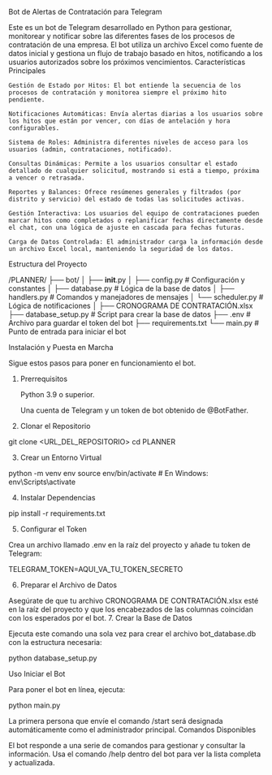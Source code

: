 Bot de Alertas de Contratación para Telegram

Este es un bot de Telegram desarrollado en Python para gestionar, monitorear y notificar sobre las diferentes fases de los procesos de contratación de una empresa. El bot utiliza un archivo Excel como fuente de datos inicial y gestiona un flujo de trabajo basado en hitos, notificando a los usuarios autorizados sobre los próximos vencimientos.
Características Principales

    Gestión de Estado por Hitos: El bot entiende la secuencia de los procesos de contratación y monitorea siempre el próximo hito pendiente.

    Notificaciones Automáticas: Envía alertas diarias a los usuarios sobre los hitos que están por vencer, con días de antelación y hora configurables.

    Sistema de Roles: Administra diferentes niveles de acceso para los usuarios (admin, contrataciones, notificado).

    Consultas Dinámicas: Permite a los usuarios consultar el estado detallado de cualquier solicitud, mostrando si está a tiempo, próxima a vencer o retrasada.

    Reportes y Balances: Ofrece resúmenes generales y filtrados (por distrito y servicio) del estado de todas las solicitudes activas.

    Gestión Interactiva: Los usuarios del equipo de contrataciones pueden marcar hitos como completados o replanificar fechas directamente desde el chat, con una lógica de ajuste en cascada para fechas futuras.

    Carga de Datos Controlada: El administrador carga la información desde un archivo Excel local, manteniendo la seguridad de los datos.

Estructura del Proyecto

/PLANNER/
├── bot/
│   ├── __init__.py
│   ├── config.py           # Configuración y constantes
│   ├── database.py         # Lógica de la base de datos
│   ├── handlers.py         # Comandos y manejadores de mensajes
│   └── scheduler.py        # Lógica de notificaciones
│
├── CRONOGRAMA DE CONTRATACIÓN.xlsx
├── database_setup.py       # Script para crear la base de datos
├── .env                    # Archivo para guardar el token del bot
├── requirements.txt
└── main.py                 # Punto de entrada para iniciar el bot

Instalación y Puesta en Marcha

Sigue estos pasos para poner en funcionamiento el bot.
1. Prerrequisitos

    Python 3.9 o superior.

    Una cuenta de Telegram y un token de bot obtenido de @BotFather.

2. Clonar el Repositorio

git clone <URL_DEL_REPOSITORIO>
cd PLANNER

3. Crear un Entorno Virtual

python -m venv env
source env/bin/activate  # En Windows: env\Scripts\activate

4. Instalar Dependencias

pip install -r requirements.txt

5. Configurar el Token

Crea un archivo llamado .env en la raíz del proyecto y añade tu token de Telegram:

TELEGRAM_TOKEN=AQUI_VA_TU_TOKEN_SECRETO

6. Preparar el Archivo de Datos

Asegúrate de que tu archivo CRONOGRAMA DE CONTRATACIÓN.xlsx esté en la raíz del proyecto y que los encabezados de las columnas coincidan con los esperados por el bot.
7. Crear la Base de Datos

Ejecuta este comando una sola vez para crear el archivo bot_database.db con la estructura necesaria:

python database_setup.py

Uso
Iniciar el Bot

Para poner el bot en línea, ejecuta:

python main.py

La primera persona que envíe el comando /start será designada automáticamente como el administrador principal.
Comandos Disponibles

El bot responde a una serie de comandos para gestionar y consultar la información. Usa el comando /help dentro del bot para ver la lista completa y actualizada.